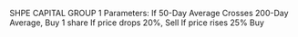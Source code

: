 SHPE CAPITAL GROUP 1
Parameters:
    If 50-Day Average Crosses 200-Day Average, Buy 1 share
    If price drops 20%, Sell
    If price rises 25% Buy 